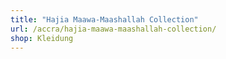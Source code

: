 ```yaml
---
title: "Hajia Maawa-Maashallah Collection"
url: /accra/hajia-maawa-maashallah-collection/
shop: Kleidung
---
```

